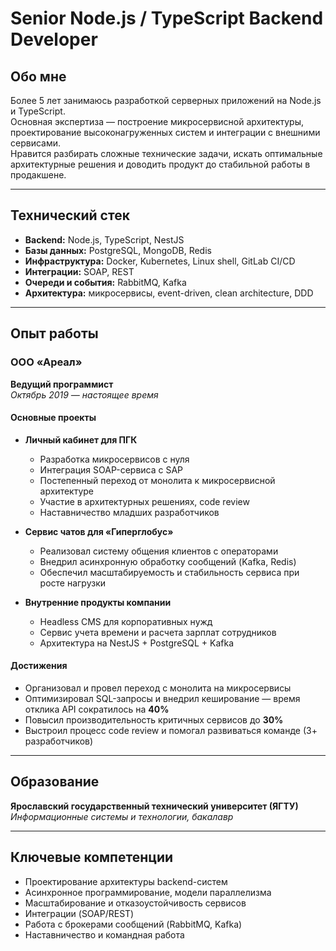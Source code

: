# Senior Node.js / TypeScript Backend Developer

## Обо мне
Более 5 лет занимаюсь разработкой серверных приложений на Node.js и TypeScript.  
Основная экспертиза — построение микросервисной архитектуры, проектирование высоконагруженных систем и интеграции с внешними сервисами.  
Нравится разбирать сложные технические задачи, искать оптимальные архитектурные решения и доводить продукт до стабильной работы в продакшене.  

---

## Технический стек
- **Backend:** Node.js, TypeScript, NestJS  
- **Базы данных:** PostgreSQL, MongoDB, Redis  
- **Инфраструктура:** Docker, Kubernetes, Linux shell, GitLab CI/CD  
- **Интеграции:** SOAP, REST  
- **Очереди и события:** RabbitMQ, Kafka  
- **Архитектура:** микросервисы, event-driven, clean architecture, DDD  

---

## Опыт работы

### ООО «Ареал»  
**Ведущий программист**  
_Октябрь 2019 — настоящее время_

#### Основные проекты

- **Личный кабинет для ПГК**  
  - Разработка микросервисов с нуля  
  - Интеграция SOAP-сервиса с SAP  
  - Постепенный переход от монолита к микросервисной архитектуре  
  - Участие в архитектурных решениях, code review  
  - Наставничество младших разработчиков  

- **Сервис чатов для «Гиперглобус»**  
  - Реализовал систему общения клиентов с операторами  
  - Внедрил асинхронную обработку сообщений (Kafka, Redis)  
  - Обеспечил масштабируемость и стабильность сервиса при росте нагрузки  

- **Внутренние продукты компании**  
  - Headless CMS для корпоративных нужд  
  - Сервис учета времени и расчета зарплат сотрудников  
  - Архитектура на NestJS + PostgreSQL + Kafka  

#### Достижения
- Организовал и провел переход с монолита на микросервисы  
- Оптимизировал SQL-запросы и внедрил кеширование — время отклика API сократилось на **40%**  
- Повысил производительность критичных сервисов до **30%**  
- Выстроил процесс code review и помогал развиваться команде (3+ разработчиков)  

---

## Образование
**Ярославский государственный технический университет (ЯГТУ)**  
_Информационные системы и технологии, бакалавр_  

---

## Ключевые компетенции
- Проектирование архитектуры backend-систем  
- Асинхронное программирование, модели параллелизма  
- Масштабирование и отказоустойчивость сервисов  
- Интеграции (SOAP/REST)  
- Работа с брокерами сообщений (RabbitMQ, Kafka)  
- Наставничество и командная работа  
